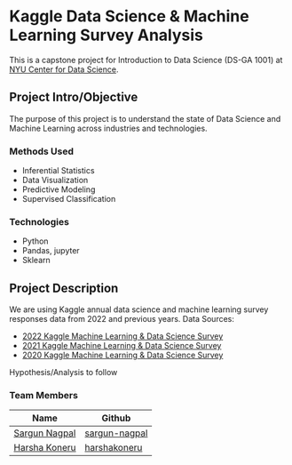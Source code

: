 # Kaggle Data Science & Machine Learning Survey Analysis
This is a capstone project for Introduction to Data Science (DS-GA 1001) at [NYU Center for Data Science](https://cds.nyu.edu/). 

## Project Intro/Objective
The purpose of this project is to understand the state of Data Science and Machine Learning across industries and technologies.

<!-- ### Partner
* [Name of Partner organization/Government department etc..]
* Website for partner
* Partner contact: [Name of Contact], [slack handle of contact if any]
* If you do not have a partner leave this section out -->

### Methods Used
* Inferential Statistics
* Data Visualization
* Predictive Modeling
* Supervised Classification

### Technologies
* Python
* Pandas, jupyter
* Sklearn

## Project Description
We are using Kaggle annual data science and machine learning survey responses data from 2022 and previous years. 
Data Sources: 
* [2022 Kaggle Machine Learning & Data Science Survey](https://www.kaggle.com/competitions/kaggle-survey-2022/data)
* [2021 Kaggle Machine Learning & Data Science Survey](https://www.kaggle.com/competitions/kaggle-survey-2021/data)
* [2020 Kaggle Machine Learning & Data Science Survey](https://www.kaggle.com/competitions/kaggle-survey-2020/data)

Hypothesis/Analysis to follow


<!-- ## Getting Started

1. Clone this repo (for help see this [tutorial](https://help.github.com/articles/cloning-a-repository/)).
2. Raw Data is being kept [here](Repo folder containing raw data) within this repo.

    *If using offline data mention that and how they may obtain the data from the froup)*
    
3. Data processing/transformation scripts are being kept [here](Repo folder containing data processing scripts/notebooks)
4. etc...

*If your project is well underway and setup is fairly complicated (ie. requires installation of many packages) create another "setup.md" file and link to it here*  

5. Follow setup [instructions](Link to file)

## Featured Notebooks/Analysis/Deliverables
* [Notebook/Markdown/Slide Deck Title](link)
* [Notebook/Markdown/Slide DeckTitle](link)
* [Blog Post](link) -->


### Team Members

|Name     |  Github   | 
|---------|-----------------|
|[Sargun Nagpal](https://www.linkedin.com/in/sargun-nagpal/)|  [sargun-nagpal](https://github.com/sargun-nagpal)       |
|[Harsha Koneru](https://www.linkedin.com/in/harshakoneru/) |  [harshakoneru](https://github.com/harshakoneru)    |
